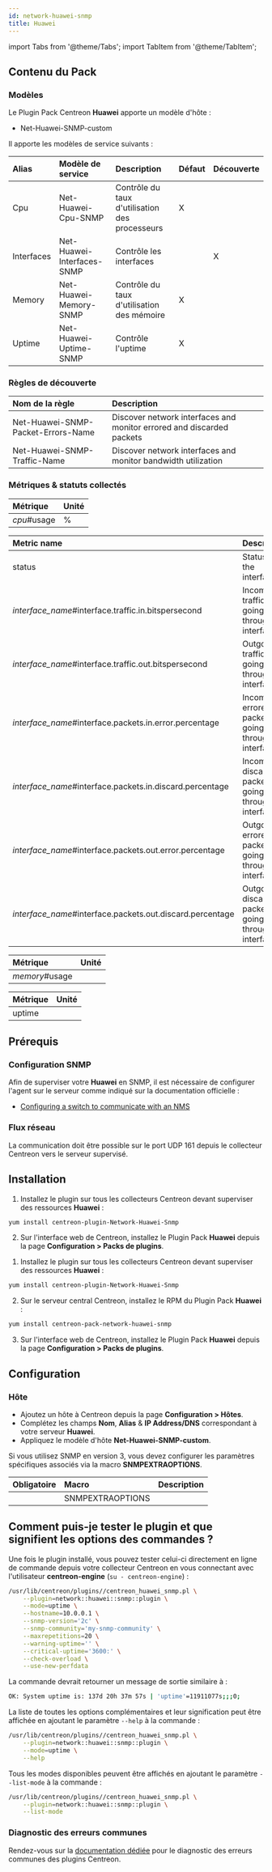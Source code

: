 ```yaml
---
id: network-huawei-snmp
title: Huawei
---
```

import Tabs from '@theme/Tabs';
import TabItem from '@theme/TabItem';


## Contenu du Pack

### Modèles

Le Plugin Pack Centreon **Huawei** apporte un modèle d'hôte :

* Net-Huawei-SNMP-custom

Il apporte les modèles de service suivants :

| Alias      | Modèle de service          | Description                                    | Défaut | Découverte |
|:-----------|:---------------------------|:-----------------------------------------------|:-------|:-----------|
| Cpu        | Net-Huawei-Cpu-SNMP        | Contrôle du taux d'utilisation des processeurs | X      |            |
| Interfaces | Net-Huawei-Interfaces-SNMP | Contrôle les interfaces                        |        | X          |
| Memory     | Net-Huawei-Memory-SNMP     | Contrôle du taux d'utilisation des mémoire     | X      |            |
| Uptime     | Net-Huawei-Uptime-SNMP     | Contrôle l'uptime                              | X      |            |

### Règles de découverte

| Nom de la règle                    | Description                                                           |
|:-----------------------------------|:----------------------------------------------------------------------|
| Net-Huawei-SNMP-Packet-Errors-Name | Discover network interfaces and monitor errored and discarded packets |
| Net-Huawei-SNMP-Traffic-Name       | Discover network interfaces and monitor bandwidth utilization         |

### Métriques & statuts collectés

<Tabs groupId="sync">
<TabItem value="Cpu" label="Cpu">

| Métrique    | Unité |
|:------------|:------|
| *cpu*#usage | %     |

</TabItem>
<TabItem value="Interfaces" label="Interfaces">

| Metric name                                               | Description                                             | Unit |
|:--------------------------------------------------------- |:------------------------------------------------------- |:---- |
| status                                                    | Status of the interface                                 |      |
| *interface_name*#interface.traffic.in.bitspersecond       | Incoming traffic going through the interface            | b/s  |
| *interface_name*#interface.traffic.out.bitspersecond      | Outgoing traffic going through the interface            | b/s  |
| *interface_name*#interface.packets.in.error.percentage    | Incoming errored packets going through the interface    | %    |
| *interface_name*#interface.packets.in.discard.percentage  | Incoming discarded packets going through the interface  | %    |
| *interface_name*#interface.packets.out.error.percentage   | Outgoing errored packets going through the interface    | %    |
| *interface_name*#interface.packets.out.discard.percentage | Outgoing discarded packets going through the interface  | %    |

</TabItem>
<TabItem value="Memory" label="Memory">

| Métrique       | Unité |
|:---------------|:------|
| *memory*#usage |       |

</TabItem>
<TabItem value="Uptime" label="Uptime">

| Métrique    | Unité |
|:------------|:------|
| uptime      |       |

</TabItem>
</Tabs>

## Prérequis

### Configuration SNMP

Afin de superviser votre **Huawei** en SNMP,  il est nécessaire de configurer l'agent sur le serveur comme indiqué sur la documentation officielle :
* [Configuring a switch to communicate with an NMS](https://support.huawei.com/enterprise/en/doc/EDOC1000141939/4dc2df25/example-for-configuring-a-switch-to-communicate-with-an-nms-using-snmpv2c)

### Flux réseau

La communication doit être possible sur le port UDP 161 depuis le collecteur
Centreon vers le serveur supervisé.

## Installation

<Tabs groupId="sync">
<TabItem value="Online License" label="Online License">

1. Installez le plugin sur tous les collecteurs Centreon devant superviser des ressources **Huawei** :

```bash
yum install centreon-plugin-Network-Huawei-Snmp
```

2. Sur l'interface web de Centreon, installez le Plugin Pack **Huawei** depuis la page **Configuration > Packs de plugins**.

</TabItem>
<TabItem value="Offline License" label="Offline License">

1. Installez le plugin sur tous les collecteurs Centreon devant superviser des ressources **Huawei** :

```bash
yum install centreon-plugin-Network-Huawei-Snmp
```

2. Sur le serveur central Centreon, installez le RPM du Plugin Pack **Huawei** :

```bash
yum install centreon-pack-network-huawei-snmp
```

3. Sur l'interface web de Centreon, installez le Plugin Pack **Huawei** depuis la page **Configuration > Packs de plugins**.

</TabItem>
</Tabs>

## Configuration

### Hôte

* Ajoutez un hôte à Centreon depuis la page **Configuration > Hôtes**.
* Complétez les champs **Nom**, **Alias** & **IP Address/DNS** correspondant à votre serveur **Huawei**.
* Appliquez le modèle d'hôte **Net-Huawei-SNMP-custom**.

Si vous utilisez SNMP en version 3, vous devez configurer les paramètres
spécifiques associés via la macro **SNMPEXTRAOPTIONS**.

| Obligatoire | Macro            | Description         |
|:------------|:-----------------|:--------------------|
|             | SNMPEXTRAOPTIONS |                     |

## Comment puis-je tester le plugin et que signifient les options des commandes ?

Une fois le plugin installé, vous pouvez tester celui-ci directement en ligne
de commande depuis votre collecteur Centreon en vous connectant avec
l'utilisateur **centreon-engine** (`su - centreon-engine`) :

```bash
/usr/lib/centreon/plugins//centreon_huawei_snmp.pl \
    --plugin=network::huawei::snmp::plugin \
    --mode=uptime \
    --hostname=10.0.0.1 \
    --snmp-version='2c' \
    --snmp-community='my-snmp-community' \
    --maxrepetitions=20 \
    --warning-uptime='' \
    --critical-uptime='3600:' \
    --check-overload \
    --use-new-perfdata
```

La commande devrait retourner un message de sortie similaire à :

```bash
OK: System uptime is: 137d 20h 37m 57s | 'uptime'=11911077s;;;0;
```

La liste de toutes les options complémentaires et leur signification peut être
affichée en ajoutant le paramètre `--help` à la commande :

```bash
/usr/lib/centreon/plugins//centreon_huawei_snmp.pl \
    --plugin=network::huawei::snmp::plugin \
    --mode=uptime \
    --help
```

Tous les modes disponibles peuvent être affichés en ajoutant le paramètre
`--list-mode` à la commande :

```bash
/usr/lib/centreon/plugins//centreon_huawei_snmp.pl \
    --plugin=network::huawei::snmp::plugin \
    --list-mode
```

### Diagnostic des erreurs communes

Rendez-vous sur la [documentation dédiée](../getting-started/how-to-guides/troubleshooting-plugins.md)
pour le diagnostic des erreurs communes des plugins Centreon.